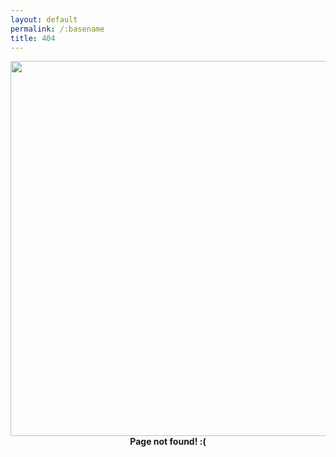 ```yaml
---
layout: default
permalink: /:basename
title: 404
---
```


<center>
<img width="600px" src="404.jpg">
<br>
<strong>
Page not found! :(
</strong>
</center>
<br>
<br>
<br>
<br>
<br>


<script>
var adress = window.location.pathname.toString();
var newadress = "";
console.log(adress);

if ( adress.startsWith("/hardware/") ) {
	newadress = adress.replace("/hardware/", "/hard/");
	window.location.replace(newadress);
} else if ( adress.startsWith("/coding/") ) {
	newadress = adress.replace("/coding/", "/code/");
	window.location.replace(newadress);
} else if (adress.startsWith("/software/") ) {
	newadress = adress.replace("/software/", "/soft/");
	window.location.replace(newadress);
}
/**/
console.log(newadress);
console.log("ok");
</script>